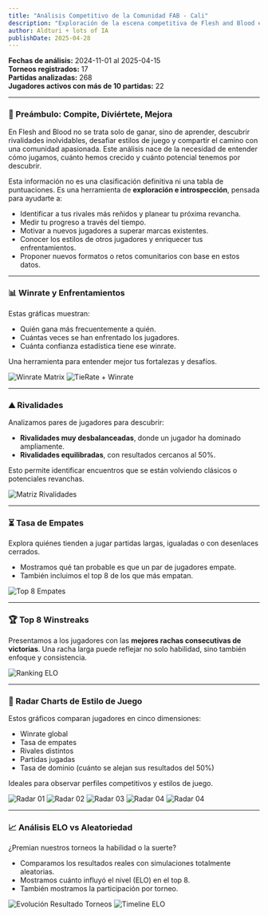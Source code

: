 ```yaml
---
title: "Análisis Competitivo de la Comunidad FAB - Cali"
description: "Exploración de la escena competitiva de Flesh and Blood en Cali."
author: Aldturi + lots of IA
publishDate: 2025-04-28
---
```


**Fechas de análisis:** 2024-11-01 al 2025-04-15  
**Torneos registrados:** 17  
**Partidas analizadas:** 268  
**Jugadores activos con más de 10 partidas:** 22

---

### 🌟 Preámbulo: Compite, Diviértete, Mejora

En Flesh and Blood no se trata solo de ganar, sino de aprender, descubrir rivalidades inolvidables, desafiar estilos de juego y compartir el camino con una comunidad apasionada. Este análisis nace de la necesidad de entender cómo jugamos, cuánto hemos crecido y cuánto potencial tenemos por descubrir. 

Esta información no es una clasificación definitiva ni una tabla de puntuaciones. Es una herramienta de **exploración e introspección**, pensada para ayudarte a:

- Identificar a tus rivales más reñidos y planear tu próxima revancha.  
- Medir tu progreso a través del tiempo.  
- Motivar a nuevos jugadores a superar marcas existentes.  
- Conocer los estilos de otros jugadores y enriquecer tus enfrentamientos.  
- Proponer nuevos formatos o retos comunitarios con base en estos datos.

---

### 📊 Winrate y Enfrentamientos

Estas gráficas muestran:
- Quién gana más frecuentemente a quién.
- Cuántas veces se han enfrentado los jugadores.
- Cuánta confianza estadística tiene ese winrate.

Una herramienta para entender mejor tus fortalezas y desafíos.

![Winrate Matrix](https://static.fabtcgcolombia.club/public/r2/stats/202504/matrix_winrate.png)
![TieRate + Winrate](https://static.fabtcgcolombia.club/public/r2/stats/202504/matrix_winrate_tierate.png)

---

### ⛰️ Rivalidades

Analizamos pares de jugadores para descubrir:
- **Rivalidades muy desbalanceadas**, donde un jugador ha dominado ampliamente.
- **Rivalidades equilibradas**, con resultados cercanos al 50%.

Esto permite identificar encuentros que se están volviendo clásicos o potenciales revanchas.

![Matriz Rivalidades](https://static.fabtcgcolombia.club/public/r2/stats/202504/matriz_rivalidades.png)

---

### ⏳ Tasa de Empates

Explora quiénes tienden a jugar partidas largas, igualadas o con desenlaces cerrados.
- Mostramos qué tan probable es que un par de jugadores empate.
- También incluimos el top 8 de los que más empatan.

![Top 8 Empates](https://static.fabtcgcolombia.club/public/r2/stats/202504/top_8_empates.png)

---

### 🏆 Top 8 Winstreaks

Presentamos a los jugadores con las **mejores rachas consecutivas de victorias**.
Una racha larga puede reflejar no solo habilidad, sino también enfoque y consistencia.

![Ranking ELO](https://static.fabtcgcolombia.club/public/r2/stats/202504/ranking_elo.png)

---

### 🔢 Radar Charts de Estilo de Juego

Estos gráficos comparan jugadores en cinco dimensiones:
- Winrate global
- Tasa de empates
- Rivales distintos
- Partidas jugadas
- Tasa de dominio (cuánto se alejan sus resultados del 50%)

Ideales para observar perfiles competitivos y estilos de juego.

![Radar 01](https://static.fabtcgcolombia.club/public/r2/stats/202504/radar-jugadores-01.png)
![Radar 02](https://static.fabtcgcolombia.club/public/r2/stats/202504/radar-jugadores-02.png)
![Radar 03](https://static.fabtcgcolombia.club/public/r2/stats/202504/radar-jugadores-03.png)
![Radar 04](https://static.fabtcgcolombia.club/public/r2/stats/202504/radar-jugadores-04.png)
![Radar 04](https://static.fabtcgcolombia.club/public/r2/stats/202504/radar-jugadores-05.png)


---

### 📈 Análisis ELO vs Aleatoriedad

¿Premian nuestros torneos la habilidad o la suerte?
- Comparamos los resultados reales con simulaciones totalmente aleatorias.
- Mostramos cuánto influyó el nivel (ELO) en el top 8.
- También mostramos la participación por torneo.

![Evolución Resultado Torneos](https://static.fabtcgcolombia.club/public/r2/stats/202504/evolucion_resultado_torneos.png)
![Timeline ELO](https://static.fabtcgcolombia.club/public/r2/stats/202504/timeline-elo.png)

